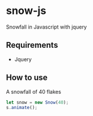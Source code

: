 # snow-js

Snowfall in Javascript with jquery 

## Requirements

- Jquery

## How to use

A snowfall of 40 flakes
```js
let snow = new Snow(40);
s.animate();
```


